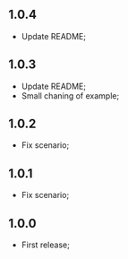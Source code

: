 ## 1.0.4
* Update README;

## 1.0.3
* Update README;
* Small chaning of example;

## 1.0.2
* Fix scenario;

## 1.0.1
* Fix scenario;

## 1.0.0
* First release;
